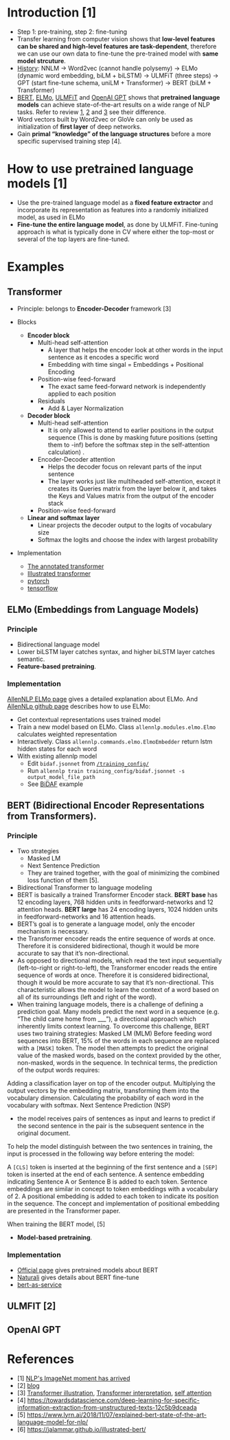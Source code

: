 # Introduction [1]
- Step 1: pre-training, step 2: fine-tuning
- Transfer learning from computer vision shows that **low-level features can be shared and high-level features are task-dependent**, therefore we can use our own data to fine-tune the pre-trained model with **same model strcuture**.
- [History](https://zhuanlan.zhihu.com/p/49271699?utm_medium=social&utm_source=wechat_session&wechatShare=2&from=timeline&isappinstalled=0): NNLM -> Word2vec (cannot handle polysemy) -> ELMo (dynamic word embedding, biLM + biLSTM) -> ULMFiT (three steps) -> GPT (start fine-tune schema, uniLM + Transformer) -> BERT (biLM + Transformer)
- [BERT](https://arxiv.org/pdf/1810.04805.pdf), [ELMo](https://arxiv.org/abs/1802.05365), [ULMFiT](https://arxiv.org/abs/1801.06146) and [OpenAI GPT](https://s3-us-west-2.amazonaws.com/openai-assets/research-covers/language-unsupervised/language_understanding_paper.pdf) shows that **pretrained language models** can achieve state-of-the-art results on a wide range of NLP tasks. Refer to review [1](https://mp.weixin.qq.com/s/A-PKyZcXwOz-2lL-hBmjsA), [2](https://zhuanlan.zhihu.com/p/49271699?utm_medium=social&utm_source=wechat_session&wechatShare=2&from=timeline&isappinstalled=0) and [3](https://mp.weixin.qq.com/s/-mdHtQ55C05eSRZZP7DlOg) see their difference.
- Word vectors built by Word2vec or GloVe can only be used as initialization of **first layer** of deep networks.
- Gain **primal “knowledge” of the language structures** before a more specific supervised training step [4].

# How to use pretrained language models [1]
- Use the pre-trained language model as a **fixed feature extractor** and incorporate its representation as features into a randomly initialized model, as used in ELMo
- **Fine-tune the entire language model**, as done by ULMFiT. Fine-tuning approach is what is typically done in CV where either the top-most or several of the top layers are fine-tuned. 

# Examples
## Transformer
- Principle: belongs to **Encoder-Decoder** framework [3]
- Blocks
    - **Encoder block**
        - Multi-head self-attention
            - A layer that helps the encoder look at other words in the input sentence as it encodes a specific word
            - Embedding with time singal = Embeddings + Positional Encoding
        - Position-wise feed-forward
            - The exact same feed-forward network is independently applied to each position
        - Residuals
            - Add & Layer Normalization
    - **Decoder block**
        - Multi-head self-attention
            - It is only allowed to attend to earlier positions in the output sequence (This is done by masking future positions (setting them to -inf) before the softmax step in the self-attention calculation) .
        - Encoder-Decoder attention
            - Helps the decoder focus on relevant parts of the input sentence
            - The layer works just like multiheaded self-attention, except it creates its Queries matrix from the layer below it, and takes the Keys and Values matrix from the output of the encoder stack
        - Position-wise feed-forward
    - **Linear and softmax layer**
        - Linear projects the decoder output to the logits of vocabulary size
        - Softmax the logits and choose the index with largest probability

- Implementation
    - [The annotated transformer](http://nlp.seas.harvard.edu/2018/04/01/attention.html)
    - [Illustrated transformer](https://jalammar.github.io/illustrated-transformer/)
    - [pytorch](https://github.com/jadore801120/attention-is-all-you-need-pytorch)
    - [tensorflow](https://github.com/tensorflow/tensor2tensor)  

## ELMo (Embeddings from Language Models)
### Principle
- Bidirectional language model
- Lower biLSTM layer catches syntax, and higher biLSTM layer catches semantic.
- **Feature-based pretraining**.

### Implementation
[AllenNLP ELMo page](https://allennlp.org/elmo) gives a detailed explanation about ELMo. And [AllenNLp github page](https://github.com/allenai/allennlp/blob/master/tutorials/how_to/elmo.md) describes how to use ELMo:
- Get contextual representations uses trained model
- Train a new model based on ELMo. Class `allennlp.modules.elmo.Elmo` calculates weighted representation
- Interactively. Class `allennlp.commands.elmo.ElmoEmbedder` return lstm hidden states for each word
- With existing allennlp model
    - Edit `bidaf.jsonnet` from [`/training_config/`](https://github.com/allenai/allennlp/tree/master/training_config)
    - Run `allennlp train training_config/bidaf.jsonnet -s output_model_file_path`
    - See [BiDAF](https://github.com/gaoisbest/NLP-Projects/blob/master/Pretraining_LM/bidaf.jsonnet) example


## BERT (Bidirectional Encoder Representations from Transformers).  
### Principle
- Two strategies
    - Masked LM
    - Next Sentence Prediction
    - They are trained together, with the goal of minimizing the combined loss function of them [5]. 
- Bidirectional Transformer to language modeling
- BERT is basically a trained Transformer Encoder stack. **BERT base** has 12 encoding layers, 768 hidden units in feedforward-networks and 12 attention heads. **BERT large** has 24 encoding layers, 1024 hidden units in feedforward-networks and 16 attention heads.
- BERT’s goal is to generate a language model, only the encoder mechanism is necessary. 
- the Transformer encoder reads the entire sequence of words at once. Therefore it is considered bidirectional, though it would be more accurate to say that it’s non-directional. 
- As opposed to directional models, which read the text input sequentially (left-to-right or right-to-left), the Transformer encoder reads the entire sequence of words at once. Therefore it is considered bidirectional, though it would be more accurate to say that it’s non-directional. This characteristic allows the model to learn the context of a word based on all of its surroundings (left and right of the word).
- When training language models, there is a challenge of defining a prediction goal. Many models predict the next word in a sequence (e.g. “The child came home from ___”), a directional approach which inherently limits context learning. To overcome this challenge, BERT uses two training strategies:
Masked LM (MLM)
Before feeding word sequences into BERT, 15% of the words in each sequence are replaced with a `[MASK]` token. The model then attempts to predict the original value of the masked words, based on the context provided by the other, non-masked, words in the sequence. In technical terms, the prediction of the output words requires:

Adding a classification layer on top of the encoder output.
Multiplying the output vectors by the embedding matrix, transforming them into the vocabulary dimension.
Calculating the probability of each word in the vocabulary with softmax.
Next Sentence Prediction (NSP)
- the model receives pairs of sentences as input and learns to predict if the second sentence in the pair is the subsequent sentence in the original document. 

To help the model distinguish between the two sentences in training, the input is processed in the following way before entering the model:

A `[CLS]` token is inserted at the beginning of the first sentence and a `[SEP]` token is inserted at the end of each sentence.
A sentence embedding indicating Sentence A or Sentence B is added to each token. Sentence embeddings are similar in concept to token embeddings with a vocabulary of 2.
A positional embedding is added to each token to indicate its position in the sequence. The concept and implementation of positional embedding are presented in the Transformer paper.

When training the BERT model, [5]


- **Model-based pretraining**.
### Implementation
- [Official page](https://github.com/google-research/bert) gives pretrained models about BERT
- [Naturali](https://www.jianshu.com/p/aa2eff7ec5c1) gives details about BERT fine-tune
- [bert-as-service](https://github.com/hanxiao/bert-as-service)


## ULMFIT [2]
## OpenAI GPT

# References
- [1] [NLP's ImageNet moment has arrived](https://thegradient.pub/nlp-imagenet/)
- [2] [blog](http://nlp.fast.ai/classification/2018/05/15/introducting-ulmfit.html)
- [3] [Transformer illustration](https://jalammar.github.io/illustrated-transformer/), [Transformer interpretation](https://www.jiqizhixin.com/articles/2018-01-10-20), [self attention](https://www.paperweekly.site/papers/notes/339) 
- [4] https://towardsdatascience.com/deep-learning-for-specific-information-extraction-from-unstructured-texts-12c5b9dceada
- [5] https://www.lyrn.ai/2018/11/07/explained-bert-state-of-the-art-language-model-for-nlp/
- [6] https://jalammar.github.io/illustrated-bert/
